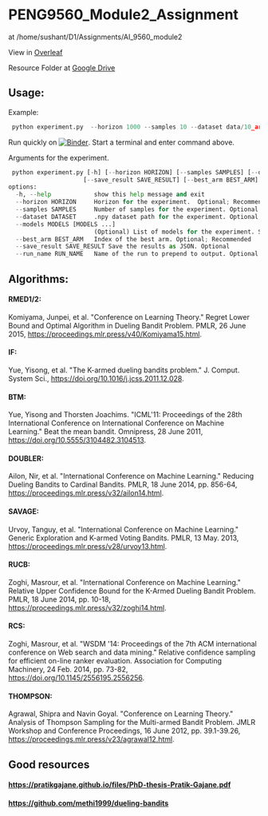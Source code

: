 # PENG9560_Module2_Assignment


at /home/sushant/D1/Assignments/AI_9560_module2


View in [Overleaf](https://www.overleaf.com/read/bpqxdfxbsxds#deab8a)

Resource Folder at [Google Drive](https://drive.google.com/drive/u/0/folders/1ZamN8_n0ETlPOtv5ehjcDv1lExfxLtVT)

## Usage:
Example:
```python
 python experiment.py  --horizon 1000 --samples 10 --dataset data/10_art.npy  --best_arm 0   --save_result true --run_name run1  --models RMED1 IF BTM DOUBLER THOMPSON
```
Run quickly on [![Binder](https://mybinder.org/badge_logo.svg)](https://mybinder.org/v2/gh/SushantGautam/PENG9560_Module2_Assignment/HEAD). Start a terminal and enter command above.

Arguments for the experiment.

```python
 python experiment.py [-h] [--horizon HORIZON] [--samples SAMPLES] [--dataset DATASET] [--models MODELS [MODELS ...]]
                     [--save_result SAVE_RESULT] [--best_arm BEST_ARM] [--run_name RUN_NAME]
options:
  -h, --help            show this help message and exit
  --horizon HORIZON     Horizon for the experiment.  Optional; Recommended to set
  --samples SAMPLES     Number of samples for the experiment. Optional; Recommended to set
  --dataset DATASET     .npy dataset path for the experiment. Optional; Recommended to set
  --models MODELS [MODELS ...]
                        (Optional) List of models for the experiment. Sets all by default: RMED1  RMED2 IF BTM DOUBLER SAVAGE RUCB RCS THOMPSON
  --best_arm BEST_ARM   Index of the best arm. Optional; Recommended
  --save_result SAVE_RESULT Save the results as JSON. Optional
  --run_name RUN_NAME   Name of the run to prepend to output. Optional
```


## Algorithms:
#### RMED1/2:
Komiyama, Junpei, et al. "Conference on Learning Theory." Regret Lower Bound and Optimal Algorithm in Dueling Bandit Problem. PMLR, 26 June 2015, https://proceedings.mlr.press/v40/Komiyama15.html.

#### IF:
Yue, Yisong, et al. "The K-armed dueling bandits problem." J. Comput. System Sci., https://doi.org/10.1016/j.jcss.2011.12.028.

#### BTM:
Yue, Yisong and Thorsten Joachims. "ICML'11: Proceedings of the 28th International Conference on International Conference on Machine Learning." Beat the mean bandit. Omnipress, 28 June 2011, https://doi.org/10.5555/3104482.3104513.

#### DOUBLER:
Ailon, Nir, et al. "International Conference on Machine Learning." Reducing Dueling Bandits to Cardinal Bandits. PMLR, 18 June 2014, pp. 856-64, https://proceedings.mlr.press/v32/ailon14.html.

#### SAVAGE:
Urvoy, Tanguy, et al. "International Conference on Machine Learning." Generic Exploration and K-armed Voting Bandits. PMLR, 13 May. 2013, https://proceedings.mlr.press/v28/urvoy13.html.

#### RUCB:
Zoghi, Masrour, et al. "International Conference on Machine Learning." Relative Upper Confidence Bound for the K-Armed Dueling Bandit Problem. PMLR, 18 June 2014, pp. 10-18, https://proceedings.mlr.press/v32/zoghi14.html.

#### RCS:
Zoghi, Masrour, et al. "WSDM '14: Proceedings of the 7th ACM international conference on Web search and data mining." Relative confidence sampling for efficient on-line ranker evaluation. Association for Computing Machinery, 24 Feb. 2014, pp. 73-82, https://doi.org/10.1145/2556195.2556256.

#### THOMPSON:
Agrawal, Shipra and Navin Goyal. "Conference on Learning Theory." Analysis of Thompson Sampling for the Multi-armed Bandit Problem. JMLR Workshop and Conference Proceedings, 16 June 2012, pp. 39.1-39.26, https://proceedings.mlr.press/v23/agrawal12.html.


## Good resources
#### https://pratikgajane.github.io/files/PhD-thesis-Pratik-Gajane.pdf
#### https://github.com/methi1999/dueling-bandits

